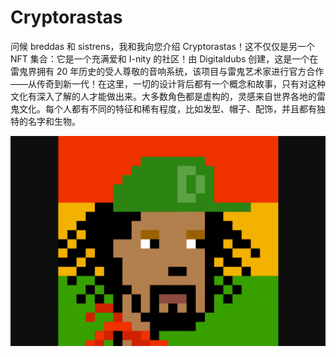 # Cryptorastas

问候 breddas 和 sistrens，我和我向您介绍 Cryptorastas！这不仅仅是另一个 NFT 集合：它是一个充满爱和 I-nity 的社区！由 Digitaldubs 创建，这是一个在雷鬼界拥有 20 年历史的受人尊敬的音响系统，该项目与雷鬼艺术家进行官方合作——从传奇到新一代！在这里，一切的设计背后都有一个概念和故事，只有对这种文化有深入了解的人才能做出来。大多数角色都是虚构的，灵感来自世界各地的雷鬼文化。每个人都有不同的特征和稀有程度，比如发型、帽子、配饰，并且都有独特的名字和生物。

![1](1.png)
